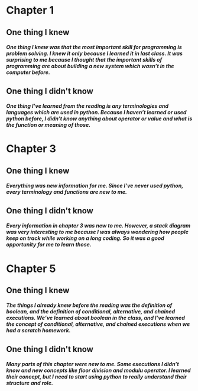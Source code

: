 # Chapter 1

## One thing I knew
##### One thing I knew was that the most important skill for programming is problem solving. I knew it only because I learned it in last class. It was surprising to me because I thought that the important skills of programming are about building a new system which wasn’t in the computer before.

## One thing I didn't know
##### One thing I’ve learned from the reading is any terminologies and languages which are used in python. Because I haven’t learned or used python before, I didn’t know anything about operator or value and what is the function or meaning of those.

# Chapter 3

## One thing I knew
##### Everything was new information for me. Since I’ve never used python, every terminology and functions are new to me.

## One thing I didn't know
##### Every information in chapter 3 was new to me. However, a stack diagram was very interesting to me because I was always wondering how people keep on track while working on a long coding. So it was a good opportunity for me to learn those.

# Chapter 5

## One thing I knew
##### The things I already knew before the reading was the definition of boolean, and the definition of conditional, alternative, and chained executions. We’ve learned about boolean in the class, and I’ve learned the concept of conditional, alternative, and chained executions when we had a scratch homework.

## One thing I didn't know
##### Many parts of this chapter were new to me. Some executions I didn’t know and new concepts like floor division and modulu operator. I learned their concept, but I need to start using python to really understand their structure and role.
